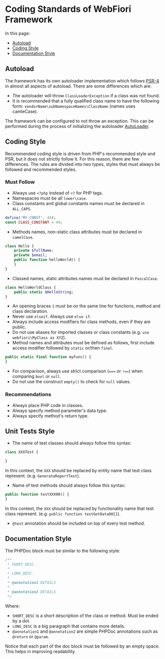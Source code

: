 # Coding Standards of WebFiori Framework

<meta name="description" content="Here you will find some coding standards which where put in mind while bulding the code base of the framework.">

In this page:
* [Autoload](#autoload)
* [Coding Style](#coding-style)
* [Documentation Style](#documentation-style)

## Autoload
The framework has its own autoloader implementation which follows <a href="https://www.php-fig.org/psr/psr-4/" target="_blank">PSR-4</a> in almost all aspects of autoload. There are some differences which are:

* The autoloader will throw `ClassLoaderException` if a class was not found.
* It is recommended that a fully qualified class name to have the following form: `vendorName\subNamespaceNames\ClassName` (names uses camleCase).

The framework can be configured to not throw an exception. This can be performed during the process of initializing the autoloader <a href="https://webfiori.com/docs/webfiori/entity/AutoLoader" target="_blank">AutoLoader</a>.

## Coding Style
Recommended coding style is driven from PHP's recommended style and PSR, but it does not strictly follow it. For this reason, there are few differences. The rules are divided into two types, styles that must always be followed and recommended styles.

### Must Follow
* Always use `<?php` instead of `<?` for PHP tags.
* Namespaces must be all `lower\case`.
* Class constants and global constants names must be declared in `ALL_CAPS`.

``` php
define('MY_CONST', 44);
const CLASS_CONSTANT = 44;
```

* Methods names, non-static class attributes must be declared in `camelCase`.

``` php
class Hello {
    private $fullName;
    private $email;
    public function helloWorld() {
    }
}
```
* Classed names, static attributes names must be declared in `PascalCase`.

``` php
class HelloWorldClass {
    public static $HelloString;
}
```

* An opening braces `{` must be on the same line for functions, method and class declaration.
* Never use `elseif`. Always use `else if`.
* Always include access modifiers for class methods, even if they are public.
* Do not use aliases for imported classes or class constants (e.g. `use webfiori\MyClass as XYZ`).
* Method names and attributes must be defined as follows, first include access modifier followed by `static` or/then `final`.

``` php
public static final function myFunc() {
}
```

* For comparison, always use strict comparison (`===` or `!==`) when comparing `bool` or `null`.
* Do not use the construct `empty()` to check for `null` values.

### Recommendations
* Always place PHP code in classes.
* Always specify method parameter's data type.
* Always specify method's return type.

## Unit Tests Style
* The name of test classes should always follow this syntax:
``` php
class XXXTest {

}
```
In this context, the `XXX` should be replaced by entity name that test class represent. (e.g. `GenerateReportTest`). 

* Name of test methods should always follow this syntax:
``` php
public function testXXX00() {
}
```
In this context, the `XXX` should be replaced by functionality name that test class represent. (e.g. `public function testGetData00{}`).

* `@test` annotation should be included on top of every test method.

## Documentation Style
The PHPDoc block must be similar to the following style:

``` php
/**
 * SHORT_DESC.
 *
 * LONG_DESC.
 * 
 * @annotation1 DETAILS
 *
 * @annotation2 DETAILS
 */
```

Where:
* `SHORT_DESC` is a short description of the class or method. Must be ended by a dot.
* `LONG_DESC` is a big paragraph that contains more details.
* `@annotation1` and `@annotation2` are simple PHPDoc annotations such as `@return` or `@param`.

Notice that each part of the doc block must be followed by an empty space. This helps in improving readability.
